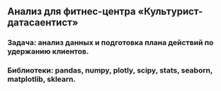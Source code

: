 ## Анализ для фитнес-центра «Культурист-датасаентист»

### Задача: анализ данных и подготовка плана действий по удержанию клиентов.

### Библиотеки: pandas, numpy, plotly, scipy, stats, seaborn, matplotlib, sklearn.

